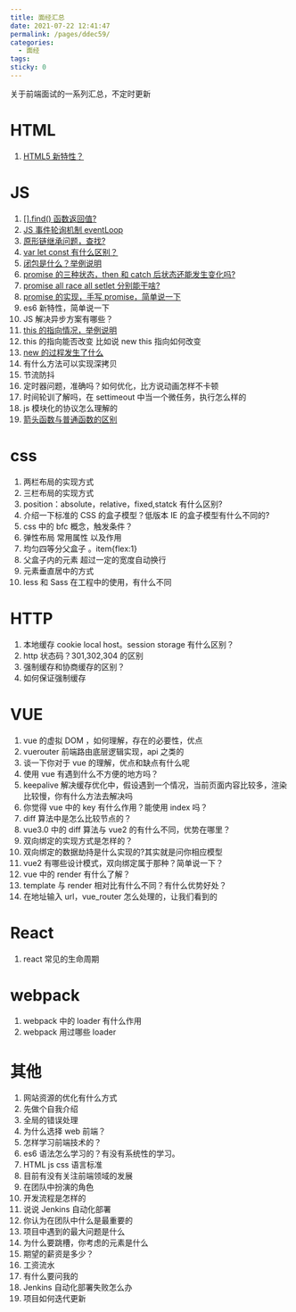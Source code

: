 ```yaml
---
title: 面经汇总
date: 2021-07-22 12:41:47
permalink: /pages/ddec59/
categories:
  - 面经
tags:
sticky: 0
---
```


关于前端面试的一系列汇总，不定时更新

<!-- more -->

# HTML

1. [HTML5 新特性？](/pages/7a6ae6/)

# JS

1. [[].find() 函数返回值?](/pages/126359/)
2. [JS 事件轮询机制 eventLoop](/pages/a83411/)
3. [原形链继承问题，查找?](/pages/f516af/)
4. [var let const 有什么区别？](/pages/9d251b/)
5. [闭包是什么？举例说明](/pages/595066/)
6. [promise 的三种状态，then 和 catch 后状态还能发生变化吗?](/pages/bbfbac/)
7. [promise all race all setlet 分别能干啥?](/pages/bbfbac/)
8. [promise 的实现，手写 promise，简单说一下](/pages/0a1dc9/)
9. es6 新特性，简单说一下
10. JS 解决异步方案有哪些？
11. [this 的指向情况，举例说明](/pages/4861eb/)
12. this 的指向能否改变 比如说 new this 指向如何改变
13. [new 的过程发生了什么](/pages/3eb64c/)
14. 有什么方法可以实现深拷贝
15. 节流防抖
16. 定时器问题，准确吗？如何优化，比方说动画怎样不卡顿
17. 时间轮训了解吗，在 settimeout 中当一个微任务，执行怎么样的
18. js 模块化的协议怎么理解的
19. [箭头函数与普通函数的区别](/pages/d27411/)

# css

1. 两栏布局的实现方式
2. 三栏布局的实现方式
3. position：absolute，relative，fixed,statck 有什么区别?
4. 介绍一下标准的 CSS 的盒子模型？低版本 IE 的盒子模型有什么不同的?
5. css 中的 bfc 概念，触发条件？
6. 弹性布局 常用属性 以及作用
7. 均匀四等分父盒子 。item{flex:1}
8. 父盒子内的元素 超过一定的宽度自动换行
9. 元素垂直居中的方式
10. less 和 Sass 在工程中的使用，有什么不同

# HTTP

1. 本地缓存 cookie local host。session storage 有什么区别？
2. http 状态码？301,302,304 的区别
3. 强制缓存和协商缓存的区别？
4. 如何保证强制缓存

# VUE

1. vue 的虚拟 DOM ，如何理解，存在的必要性，优点
2. vuerouter 前端路由底层逻辑实现，api 之类的
3. 谈一下你对于 vue 的理解，优点和缺点有什么呢
4. 使用 vue 有遇到什么不方便的地方吗？
5. keepalive 解决缓存优化中，假设遇到一个情况，当前页面内容比较多，渲染比较慢，你有什么方法去解决吗
6. 你觉得 vue 中的 key 有什么作用？能使用 index 吗？
7. diff 算法中是怎么比较节点的？
8. vue3.0 中的 diff 算法与 vue2 的有什么不同，优势在哪里？
9. 双向绑定的实现方式是怎样的？
10. 双向绑定的数据劫持是什么实现的?其实就是问你相应模型
11. vue2 有哪些设计模式，双向绑定属于那种？简单说一下？
12. vue 中的 render 有什么了解？
13. template 与 render 相对比有什么不同？有什么优势好处？
14. 在地址输入 url，vue_router 怎么处理的，让我们看到的

# React

1. react 常见的生命周期

# webpack

1. webpack 中的 loader 有什么作用
2. webpack 用过哪些 loader

# 其他

1. 网站资源的优化有什么方式
2. 先做个自我介绍
3. 全局的错误处理
4. 为什么选择 web 前端？
5. 怎样学习前端技术的？
6. es6 语法怎么学习的？有没有系统性的学习。
7. HTML js css 语言标准
8. 目前有没有关注前端领域的发展
9. 在团队中扮演的角色
10. 开发流程是怎样的
11. 说说 Jenkins 自动化部署
12. 你认为在团队中什么是最重要的
13. 项目中遇到的最大问题是什么
14. 为什么要跳槽，你考虑的元素是什么
15. 期望的薪资是多少？
16. 工资流水
17. 有什么要问我的
18. Jenkins 自动化部署失败怎么办
19. 项目如何迭代更新
